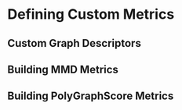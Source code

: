 # Defining Custom Metrics

## Custom Graph Descriptors

## Building MMD Metrics

## Building PolyGraphScore Metrics
